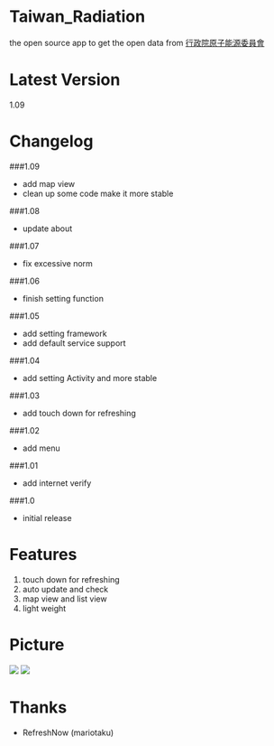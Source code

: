 Taiwan_Radiation
================
the open source app to get the open data from <a href="http://www.aec.gov.tw/%E8%B3%87%E8%A8%8A%E5%85%AC%E9%96%8B/%E9%96%8B%E6%94%BE%E8%B3%87%E6%96%99-Open-Data/02.%E5%85%A8%E5%9C%8B%E7%92%B0%E5%A2%83%E8%BC%BB%E5%B0%84%E5%81%B5%E6%B8%AC--219_2015_2017.html">行政院原子能源委員會</a>

Latest Version
================
1.09

Changelog
================
###1.09
* add map view
* clean up some code make it more stable

###1.08
* update about

###1.07
* fix excessive norm

###1.06
* finish setting function


###1.05
* add setting framework
* add default service support

###1.04
* add setting Activity and more stable

###1.03
* add touch down for refreshing

###1.02
* add menu

###1.01
* add internet verify

###1.0
* initial release

Features
================
1. touch down for refreshing
2. auto update and check 
3. map view and list view
4. light weight

Picture
================
<img src="http://truth.bahamut.com.tw/s01/201406/9946643f3c60a0d3677b15bd7be4dc3e.PNG"> <img src="http://truth.bahamut.com.tw/s01/201407/8a3e478f7b33be6c31cebba2d1b33776.PNG">

Thanks
================
* RefreshNow (mariotaku)
